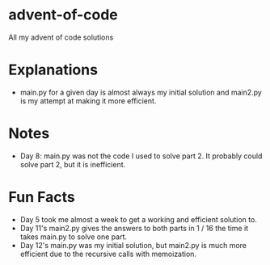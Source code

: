 # advent-of-code
All my advent of code solutions

# Explanations
- main.py for a given day is almost always my initial solution and main2.py is my attempt at making it more efficient.

# Notes
- Day 8: main.py was not the code I used to solve part 2. It probably could solve part 2, but it is inefficient.

# Fun Facts
- Day 5 took me almost a week to get a working and efficient solution to. 
- Day 11's main2.py gives the answers to both parts in 1 / 16 the time it takes main.py to solve one part.
- Day 12's main.py was my initial solution, but main2.py is much more efficient due to the recursive calls with memoization.